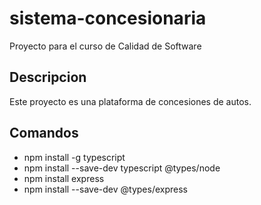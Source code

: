 # sistema-concesionaria
Proyecto para el curso de Calidad de Software

## Descripcion
Este proyecto es una plataforma de concesiones de autos.

## Comandos
- npm install -g typescript
- npm install --save-dev typescript @types/node
- npm install express
- npm install --save-dev @types/express

